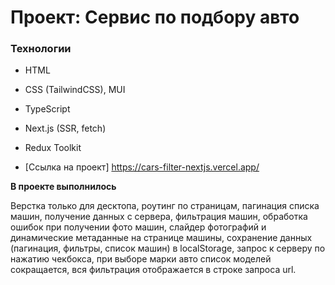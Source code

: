 # Проект: Сервис по подбору авто

### Технологии

- HTML
- CSS (TailwindCSS), MUI
- TypeScript
- Next.js (SSR, fetch)
- Redux Toolkit

- [Ссылка на проект] https://cars-filter-nextjs.vercel.app/

**В проекте выполнилось**

Верстка только для десктопа, роутинг по
страницам, пагинация списка машин, получение данных с сервера,
фильтрация машин, обработка ошибок при получении фото машин, слайдер
фотографий и динамические метаданные на странице машины, сохранение
данных (пагинация, фильтры, список машин) в localStorage, запрос к
серверу по нажатию чекбокса, при выборе марки авто список моделей
сокращается, вся фильтрация отображается в строке запроса url.
